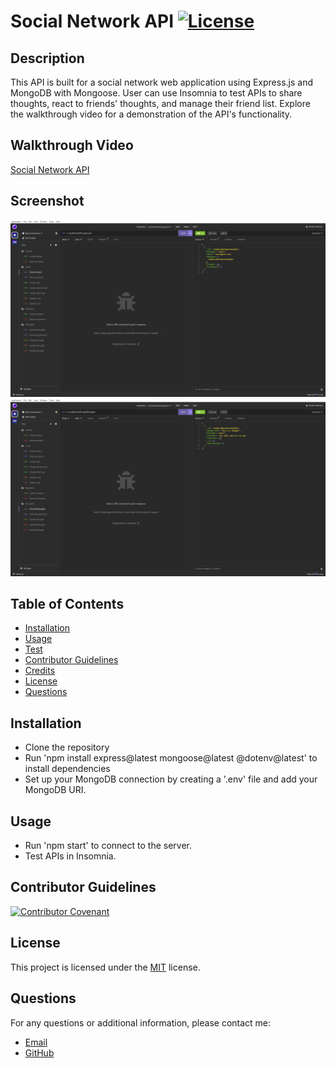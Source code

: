 # Social Network API [![License](https://img.shields.io/badge/license-MIT-blue.svg)](https://opensource.org/licenses/MIT)

## Description
This API is built for a social network web application using Express.js and MongoDB with Mongoose. User can use Insomnia to test APIs to share thoughts, react to friends' thoughts, and manage their friend list. Explore the walkthrough video for a demonstration of the API's functionality.

## Walkthrough Video
[Social Network API](https://drive.google.com/file/d/131bjzbBWM-Ms1CaFxsmo57nfNlm357wn/view?usp=drive_link)

## Screenshot
![Users](./assets/images/1.png)
![Thoughts](./assets/images/2.png)

## Table of Contents
- [Installation](#installation)
- [Usage](#usage)
- [Test](#test)
- [Contributor Guidelines](#contributor-guidelines)
- [Credits](@credits)
- [License](#license)
- [Questions](#questions)

## Installation
- Clone the repository
- Run 'npm install express@latest mongoose@latest @dotenv@latest' to install dependencies
- Set up your MongoDB connection by creating a '.env' file and add your MongoDB URI.

## Usage
- Run 'npm start' to connect to the server.
- Test APIs in Insomnia.

## Contributor Guidelines

[![Contributor Covenant](https://img.shields.io/badge/Contributor%20Covenant-2.1-4baaaa.svg)](code_of_conduct.md)

## License

This project is licensed under the [MIT](https://opensource.org/licenses/MIT) license.

## Questions

For any questions or additional information, please contact me:
- [Email](mailto:mariam.miladd@gmail.com?subject=[GitHub]%20Dev%20Connect)
- [GitHub](https://github.com/mariamdawood)